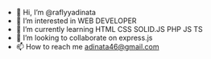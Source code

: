 - 👋 Hi, I’m @raflyyadinata
- 👀 I’m interested in WEB DEVELOPER
- 🌱 I’m currently learning HTML CSS SOLID.JS PHP JS TS
- 💞️ I’m looking to collaborate on express.js
- 📫 How to reach me adinata46@gmail.com

<!---
raflyyadinata/raflyyadinata is a ✨ special ✨ repository because its `README.md` (this file) appears on your GitHub profile.
You can click the Preview link to take a look at your changes.
--->
